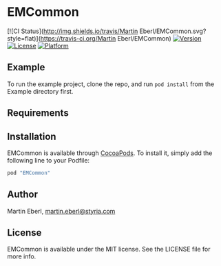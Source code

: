 # EMCommon

[![CI Status](http://img.shields.io/travis/Martin Eberl/EMCommon.svg?style=flat)](https://travis-ci.org/Martin Eberl/EMCommon)
[![Version](https://img.shields.io/cocoapods/v/EMCommon.svg?style=flat)](http://cocoapods.org/pods/EMCommon)
[![License](https://img.shields.io/cocoapods/l/EMCommon.svg?style=flat)](http://cocoapods.org/pods/EMCommon)
[![Platform](https://img.shields.io/cocoapods/p/EMCommon.svg?style=flat)](http://cocoapods.org/pods/EMCommon)

## Example

To run the example project, clone the repo, and run `pod install` from the Example directory first.

## Requirements

## Installation

EMCommon is available through [CocoaPods](http://cocoapods.org). To install
it, simply add the following line to your Podfile:

```ruby
pod "EMCommon"
```

## Author

Martin Eberl, martin.eberl@styria.com

## License

EMCommon is available under the MIT license. See the LICENSE file for more info.
